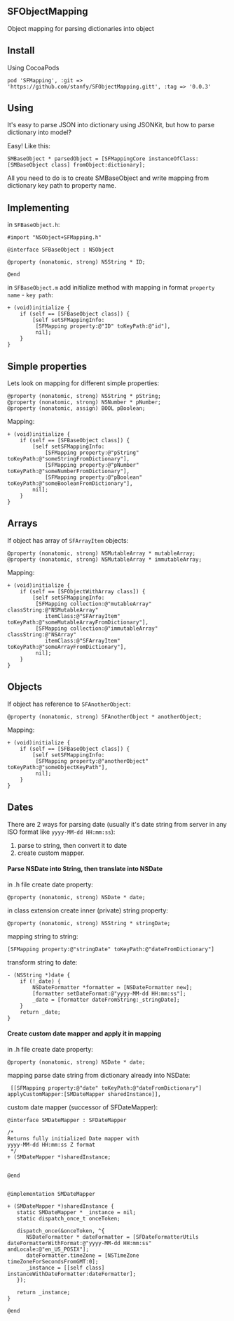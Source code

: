 SFObjectMapping
---------------

Object mapping for parsing dictionaries into object


Install
------

Using CocoaPods

`pod 'SFMapping', :git => 'https://github.com/stanfy/SFObjectMapping.gitt', :tag => '0.0.3'` 


Using
-----

It's easy to parse JSON into dictionary using JSONKit, but how to parse dictionary into model?

Easy! Like this:

`SMBaseObject * parsedObject = [SFMappingCore instanceOfClass:[SMBaseObject class] fromObject:dictionary];`

All you need to do is to create SMBaseObject and write mapping from dictionary key path to property name.



Implementing
------------


in `SFBaseObject.h`:


```
#import "NSObject+SFMapping.h"

@interface SFBaseObject : NSObject

@property (nonatomic, strong) NSString * ID;

@end
```

in `SFBaseObject.m` add initialize method with mapping in format `property name` - `key path`:

```
+ (void)initialize {
    if (self == [SFBaseObject class]) {
        [self setSFMappingInfo:
         [SFMapping property:@"ID" toKeyPath:@"id"],
         nil];
    }
}
```

Simple properties
----------
Lets look on mapping for different simple properties:


```
@property (nonatomic, strong) NSString * pString;
@property (nonatomic, strong) NSNumber * pNumber;
@property (nonatomic, assign) BOOL pBoolean;
```

Mapping:

```
+ (void)initialize {
    if (self == [SFBaseObject class]) {
        [self setSFMappingInfo:
            [SFMapping property:@"pString" toKeyPath:@"someStringFromDictionary"],
            [SFMapping property:@"pNumber" toKeyPath:@"someNumberFromDictionary"],
            [SFMapping property:@"pBoolean" toKeyPath:@"someBooleanFromDictionary"],
        nil];
    }
}
```

Arrays
------

If object has array of `SFArrayItem` objects:

```
@property (nonatomic, strong) NSMutableArray * mutableArray;
@property (nonatomic, strong) NSMutableArray * immutableArray;

```

Mapping:

```
+ (void)initialize {
    if (self == [SFObjectWithArray class]) {
        [self setSFMappingInfo:
         [SFMapping collection:@"mutableArray" classString:@"NSMutableArray" 
            itemClass:@"SFArrayItem" toKeyPath:@"someMutableArrayFromDictionary"],         
         [SFMapping collection:@"immutableArray" classString:@"NSArray" 
            itemClass:@"SFArrayItem" toKeyPath:@"someArrayFromDictionary"],
         nil];
    }
}
```

Objects
-------

If object has reference to `SFAnotherObject`:

```
@property (nonatomic, strong) SFAnotherObject * anotherObject;
```

Mapping:

```
+ (void)initialize {
    if (self == [SFBaseObject class]) {
        [self setSFMappingInfo:
         [SFMapping property:@"anotherObject" toKeyPath:@"someObjectKeyPath"],
         nil];
    }
}
```

Dates
-----
There are 2 ways for parsing date (usually it's date string from server in any ISO format like `yyyy-MM-dd HH:mm:ss`):
 
1. parse to string, then convert it to date 
2. create custom mapper.


#### Parse NSDate into String, then translate into NSDate


in .h file create date property:

```
@property (nonatomic, strong) NSDate * date;
```

in class extension create inner (private) string property:

```
@property (nonatomic, strong) NSString * stringDate;
```

mapping string to string:

```
[SFMapping property:@"stringDate" toKeyPath:@"dateFromDictionary"]
```

transform string to date:

```
- (NSString *)date {
    if (!_date) {
	    NSDateFormatter *formatter = [NSDateFormatter new];
      	[formatter setDateFormat:@"yyyy-MM-dd HH:mm:ss"];
    	_date = [formatter dateFromString:_stringDate];
    }
    return _date;
}
```


#### Create custom date mapper and apply it in mapping

in .h file create date property:

```
@property (nonatomic, strong) NSDate * date;
```

mapping parse date string from dictionary already into NSDate:

```
 [[SFMapping property:@"date" toKeyPath:@"dateFromDictionary"] applyCustomMapper:[SMDateMapper sharedInstance]],
```

custom date mapper (successor of SFDateMapper):

```
@interface SMDateMapper : SFDateMapper

/*
Returns fully initialized Date mapper with
yyyy-MM-dd HH:mm:ss Z format
 */
+ (SMDateMapper *)sharedInstance;


@end
```

```

@implementation SMDateMapper

+ (SMDateMapper *)sharedInstance {
   static SMDateMapper * _instance = nil;
   static dispatch_once_t onceToken;
   
   dispatch_once(&onceToken, ^{
      NSDateFormatter * dateFormatter = [SFDateFormatterUtils dateFormatterWithFormat:@"yyyy-MM-dd HH:mm:ss" andLocale:@"en_US_POSIX"];
      dateFormatter.timeZone = [NSTimeZone timeZoneForSecondsFromGMT:0];
      _instance = [[self class] instanceWithDateFormatter:dateFormatter];
   });
   
   return _instance;
}

@end
```
